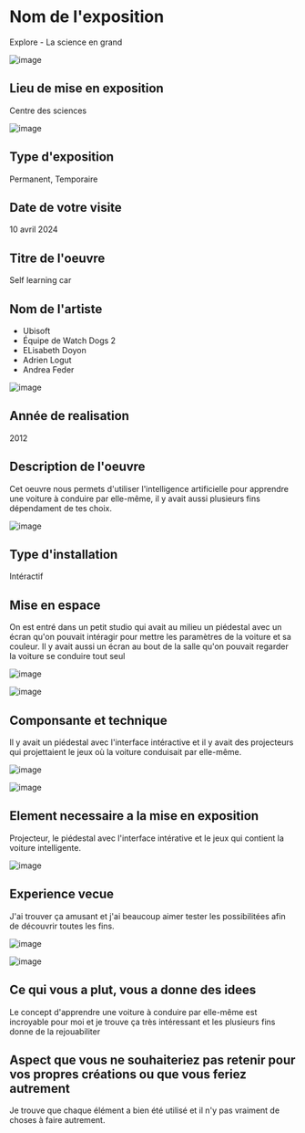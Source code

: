 # Nom de l'exposition
Explore - La science en grand




![image](image/Explore.png)





## Lieu de mise en exposition 
Centre des sciences




![image](image/Portrait-min.png)





## Type d'exposition
Permanent, Temporaire

## Date de votre visite
10 avril 2024

## Titre de l'oeuvre
Self learning car

## Nom de l'artiste
- Ubisoft
- Équipe de Watch Dogs 2
- ELisabeth Doyon
- Adrien Logut
- Andrea Feder


![image](image/Credit-min.jpg)



## Année de realisation
2012

## Description de l'oeuvre
Cet oeuvre nous permets d'utiliser l'intelligence artificielle pour apprendre une voiture à conduire par elle-même, il y avait aussi plusieurs fins dépendament de tes choix.



![image](image/Explication-min.jpg)




## Type d'installation
Intéractif


## Mise en espace
On est entré dans un petit studio qui avait au milieu un piédestal avec un écran qu'on pouvait intéragir pour mettre les paramètres de la voiture et sa couleur. Il y avait aussi un écran au bout de la salle qu'on pouvait regarder la voiture se conduire tout seul





![image](image/Interface-min.jpg)





![image](image/Interface_interactif-min.jpg)






## Componsante et technique
Il y avait un piédestal avec l'interface intéractive et il y avait des projecteurs qui projettaient le jeux où la voiture conduisait par elle-même.




![image](image/Interface_interactif-min.jpg)







![image](image/Voiture_2-min.jpg)






## Element necessaire a la mise en exposition 
Projecteur, le piédestal avec l'interface intérative et le jeux qui contient la voiture intelligente.





![image](image/Projecteur-min.jpg)





## Experience vecue
J'ai trouver ça amusant et j'ai beaucoup aimer tester les possibilitées afin de découvrir toutes les fins.



![image](image/Fin-min.jpg)








![image](image/Fin_2-min.jpg)








## Ce qui vous a plut, vous a donne des idees
Le concept d'apprendre une voiture à conduire par elle-même est incroyable pour moi et je trouve ça très intéressant et les plusieurs fins donne de la rejouabiliter


## Aspect que vous ne souhaiteriez pas retenir pour vos propres créations ou que vous feriez autrement
Je trouve que chaque élément a bien été utilisé et il n'y pas vraiment de choses à faire autrement.
